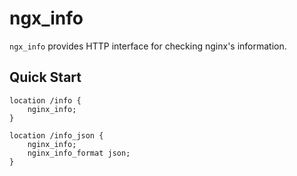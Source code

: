 # ngx_info

`ngx_info` provides HTTP interface for checking nginx's information.

## Quick Start

```nginx
location /info {
    nginx_info;
}

location /info_json {
    nginx_info;
    nginx_info_format json;
}
```
